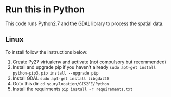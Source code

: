# Run this in Python

This code runs Python2.7 and the [GDAL](https://www.gdal.org/index.html) library to process the spatial data.

## Linux

To install follow the instructions below:

1. Create Py27 virtualenv and activate (not compulsory but recommended)
2. Install and upgrade pip if you haven't already `sudo apt-get install python-pip3`, `pip install --upgrade pip`
3. Install GDAL `sudo apt-get install libgdal20`
4. Goto this dir `cd your/location/GIS2FE/Python`
5. Install the requirments `pip install -r requirements.txt`

